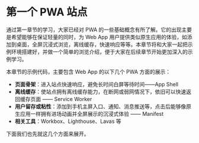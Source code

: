 # 第一个 PWA 站点

通过第一章节的学习，大家已经对 PWA 的一些基础概念有所了解。它的出现主要是希望能够在保证轻量的同时，为 Web App 用户提供类似原生应用的体验，如添加到桌面，全屏沉浸式浏览，离线缓存，快速响应等等。本章节将和大家一起把示例环境搭建好，并做一个简单的浏览介绍，便于大家在后续章节开始更加深入的示例学习。

本章节的示例代码，主要包含 Web App 的以下几个 PWA 方面的展示：

- **页面骨架**：进入站点快速响应，避免长时间白屏等待时间——App Shell
- **离线缓存**：使站点拥有离线缓存能力，在断网或弱网情况下，依旧可以快速返回缓存页面 —— Service Worker
- **用户留存或粘性**：添加到手机主屏入口、通知、消息推送等，点击后能够像原生应用一样拥有进场动画并全屏展示的沉浸式体验 —— Manifest
- **相关工具**：Workbox、Lighthouse、Lavas 等

下面我们也先就这几个方面来展开。



